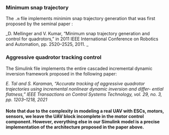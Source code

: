 ### Minimum snap trajectory
The `.m` file implements minimim snap trajectory generation that was first proposed by the seminal paper :

_D. Mellinger and V. Kumar, “Minimum snap trajectory generation
and control for quadrotors,” in 2011 IEEE International Conference
on Robotics and Automation, pp. 2520–2525, 2011.
_
### Aggressive quadrotor tracking control
The Simulink file implements the entire cascaded incremental dynamic inversion framework proposed in the following paper:

_E. Tal and S. Karaman, “Accurate tracking of aggressive quadrotor
trajectories using incremental nonlinear dynamic inversion and differ-
ential flatness,” IEEE Transactions on Control Systems Technology,
vol. 29, no. 3, pp. 1203–1218, 2021_

#### Note that due to the complexity in modeling a real UAV with ESCs, motors, sensors, we leave the UAV block incomplete in the motor control component. However, everything else in our Simulink model is a precise implementation of the architecture proposed in the paper above.
